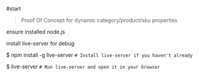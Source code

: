#start

> Proof Of Concept for dynamic category/product/sku properties



ensure installed node.js

install live-server for debug

$ npm install -g live-server  `# Install live-server if you haven't already`

$ live-server                 `# Run live-server and open it in your browser`